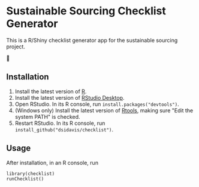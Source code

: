 # Sustainable Sourcing Checklist Generator

This is a R/Shiny checklist generator app for the sustainable sourcing project.

:seedling:

## Installation

1. Install the latest version of [R][].
2. Install the latest version of [RStudio Desktop][RStudio].
3. Open RStudio. In its R console, run `install.packages("devtools")`.
4. (Windows only) Install the latest version of [Rtools][], making sure "Edit 
   the system PATH" is checked.
5. Restart RStudio. In its R console, run 
   `install_github("dsidavis/checklist")`.

[R]: https://www.r-project.org/
[RStudio]: https://www.rstudio.com/
[Rtools]: https://cran.r-project.org/bin/windows/Rtools/

## Usage

After installation, in an R console, run

```{r}
library(checklist)
runChecklist()
```
